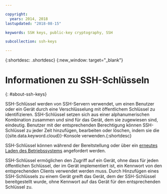 ```yaml
---

copyright:
  years: 2014, 2018
lastupdated: "2018-08-15"

keywords: SSH keys, public-key cryptography, SSH

subcollection: ssh-keys

---
```


{:shortdesc: .shortdesc}
{:new_window: target="_blank"}

# Informationen zu SSH-Schlüsseln
{: #about-ssh-keys}

SSH-Schlüssel werden von SSH-Servern verwendet, um einen Benutzer oder ein Gerät durch eine Verschlüsselung mit öffentlichem Schlüssel zu identifizieren. SSH-Schlüssel setzen sich aus einer alphanumerischen Kombination zusammen und sind für das Gerät, dem sie zugewiesen sind, eindeutig. Benutzer mit der entsprechenden Berechtigung können SSH-Schlüssel zu jeder Zeit hinzufügen, bearbeiten oder löschen, indem sie die {{site.data.keyword.cloud}}-Konsole verwenden.{:shortdesc}

SSH-Schlüssel können während der Bereitstellung oder über ein [erneutes Laden des Betriebssystems](/docs/software?topic=software-reloading-the-os#reloading-the-os) angefordert werden.

SSH-Schlüssel ermöglichen den Zugriff auf ein Gerät, ohne dass für jeden öffentlichen Schlüssel, der im Gerät implementiert ist, ein Kennwort von den entsprechenden Clients verwendet werden muss. Durch Hinzufügen eines SSH-Schlüssels zu einem Gerät greift das Gerät, dem der SSH-Schlüssel bereitgestellt wurde, ohne Kennwort auf das Gerät für den entsprechenden Schlüssel zu.
